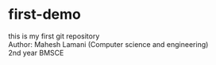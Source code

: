 # first-demo
this is my first git repository
<br>
Author: Mahesh Lamani (Computer science and engineering)
<br>
2nd year BMSCE
